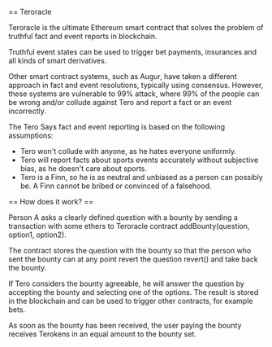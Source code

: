 == Teroracle

Teroracle is the ultimate Ethereum smart contract that solves
the problem of truthful fact and event reports in blockchain.

Truthful event states can be used to trigger bet payments, insurances
and all kinds of smart derivatives.

Other smart contract systems, such as Augur, have taken a different approach
in fact and event resolutions, typically using consensus. However, these systems
are vulnerable to 99% attack, where 99% of the people can be wrong and/or
collude against Tero and report a fact or an event incorrectly.

The Tero Says fact and event reporting is based on the following assumptions:

* Tero won't collude with anyone, as he hates everyone uniformly.
* Tero will report facts about sports events accurately without subjective bias, as he doesn't care about sports.
* Tero is a Finn, so he is as neutral and unbiased as a person can possibly be. A Finn cannot be bribed or convinced of a falsehood.

== How does it work? ==

Person A asks a clearly defined question with a bounty by sending a transaction
with some ethers to Teroracle contract addBounty(question, option1, option2).

The contract stores the question with the bounty so that the person who sent
the bounty can at any point revert the question revert() and take back the bounty.

If Tero considers the bounty agreeable, he will answer the question
by accepting the bounty and selecting one of the options. The result
is stored in the blockchain and can be used to trigger other contracts, for
example bets.

As soon as the bounty has been received, the user paying the bounty receives
Terokens in an equal amount to the bounty set.
